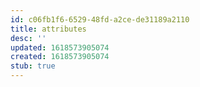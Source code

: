 ```yaml
---
id: c06fb1f6-6529-48fd-a2ce-de31189a2110
title: attributes
desc: ''
updated: 1618573905074
created: 1618573905074
stub: true
---
```


